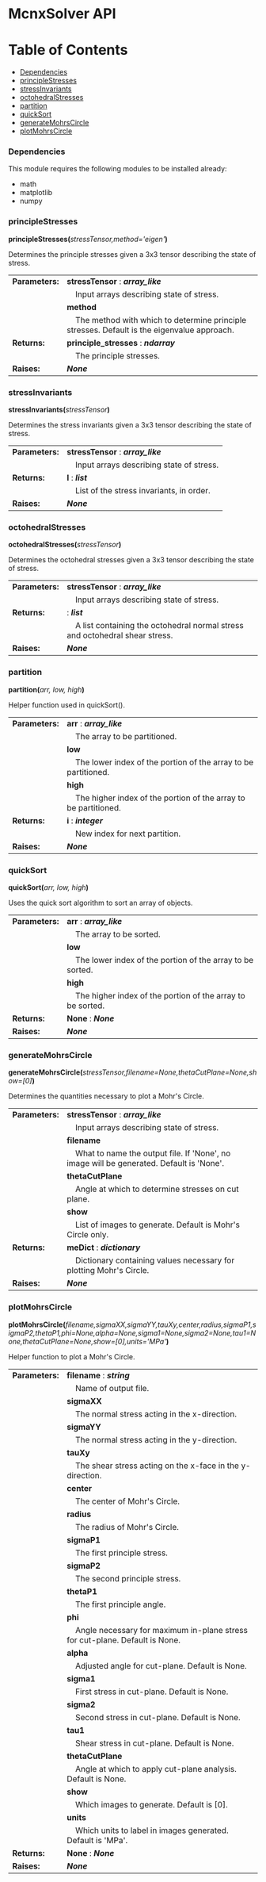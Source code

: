 # McnxSolver API

# Table of Contents
* [Dependencies](#dependencies)
* [principleStresses](#principlestresses)
* [stressInvariants](#stressinvariants)
* [octohedralStresses](#octohedralstresses)
* [partition](#partition)
* [quickSort](#quicksort)
* [generateMohrsCircle](#generagemohrscircle)
* [plotMohrsCircle](#plotmohrscircle)

### Dependencies

This module requires the following modules to be installed already:

* math
* matplotlib
* numpy

### principleStresses

**principleStresses(**_stressTensor,method='eigen'_**)**

Determines the principle stresses given a 3x3 tensor describing the state of stress.

|                 |                                     |
|-----------------|-------------------------------------|
| **Parameters:** | **stressTensor** : __*array_like*__ |
| | &nbsp;&nbsp;&nbsp;&nbsp;Input arrays describing state of stress. |
| | **method** | __*string, optional*__ |
| | &nbsp;&nbsp;&nbsp;&nbsp;The method with which to determine principle stresses. Default is the eigenvalue approach.
| **Returns:** | **principle_stresses** : __*ndarray*__ |
| | &nbsp;&nbsp;&nbsp;&nbsp;The principle stresses. |
| **Raises:** | __*None*__ |

### stressInvariants

**stressInvariants(**_stressTensor_**)**

Determines the stress invariants given a 3x3 tensor describing the state of stress.

|                 |                                     |
|-----------------|-------------------------------------|
| **Parameters:** | **stressTensor** : __*array_like*__ |
| | &nbsp;&nbsp;&nbsp;&nbsp;Input arrays describing state of stress. |
| **Returns:** | **I** : __*list*__ |
| | &nbsp;&nbsp;&nbsp;&nbsp;List of the stress invariants, in order. |
| **Raises:** | __*None*__ |

### octohedralStresses

**octohedralStresses(**_stressTensor_**)**

Determines the octohedral stresses given a 3x3 tensor describing the state of stress.

|                 |                                     |
|-----------------|-------------------------------------|
| **Parameters:** | **stressTensor** : __*array_like*__ |
| | &nbsp;&nbsp;&nbsp;&nbsp;Input arrays describing state of stress. |
| **Returns:** | **<list>** : __*list*__ |
| | &nbsp;&nbsp;&nbsp;&nbsp;A list containing the octohedral normal stress and octohedral shear stress. |
| **Raises:** | __*None*__ |

### partition

**partition(**_arr, low, high_**)**

Helper function used in quickSort().

|                 |                                     |
|-----------------|-------------------------------------|
| **Parameters:** | **arr** : __*array_like*__ |
| | &nbsp;&nbsp;&nbsp;&nbsp;The array to be partitioned. |
| | **low** | __*integer*__ |
| | &nbsp;&nbsp;&nbsp;&nbsp;The lower index of the portion of the array to be partitioned. |
| | **high** | __*integer*__ |
| | &nbsp;&nbsp;&nbsp;&nbsp;The higher index of the portion of the array to be partitioned. |
| **Returns:** | **i** : __*integer*__ |
| | &nbsp;&nbsp;&nbsp;&nbsp;New index for next partition. |
| **Raises:** | __*None*__ |

### quickSort

**quickSort(**_arr, low, high_**)**

Uses the quick sort algorithm to sort an array of objects.

|                 |                                     |
|-----------------|-------------------------------------|
| **Parameters:** | **arr** : __*array_like*__ |
| | &nbsp;&nbsp;&nbsp;&nbsp;The array to be sorted. |
| | **low** | __*integer*__ |
| | &nbsp;&nbsp;&nbsp;&nbsp;The lower index of the portion of the array to be sorted. |
| | **high** | __*integer*__ |
| | &nbsp;&nbsp;&nbsp;&nbsp;The higher index of the portion of the array to be sorted. |
| **Returns:** | **None** : __*None*__ |
| **Raises:** | __*None*__ |

### generateMohrsCircle

**generateMohrsCircle(**_stressTensor,filename=None,thetaCutPlane=None,show=[0]_**)**

Determines the quantities necessary to plot a Mohr's Circle.

|                 |                                     |
|-----------------|-------------------------------------|
| **Parameters:** | **stressTensor** : __*array_like*__ |
| | &nbsp;&nbsp;&nbsp;&nbsp;Input arrays describing state of stress. |
| | **filename** | __*string, optional*__ |
| | &nbsp;&nbsp;&nbsp;&nbsp;What to name the output file. If 'None', no image will be generated. Default is 'None'. |
| | **thetaCutPlane** | __*float, optional*__ |
| | &nbsp;&nbsp;&nbsp;&nbsp;Angle at which to determine stresses on cut plane. |
| | **show** | __*list, optional*__ |
| | &nbsp;&nbsp;&nbsp;&nbsp;List of images to generate. Default is Mohr's Circle only. |
| **Returns:** | **meDict** : __*dictionary*__ |
| | &nbsp;&nbsp;&nbsp;&nbsp;Dictionary containing values necessary for plotting Mohr's Circle. |
| **Raises:** | __*None*__ |

### plotMohrsCircle

**plotMohrsCircle(**_filename,sigmaXX,sigmaYY,tauXy,center,radius,sigmaP1,sigmaP2,thetaP1,phi=None,alpha=None,sigma1=None,sigma2=None,tau1=None,thetaCutPlane=None,show=[0],units='MPa'_**)**

Helper function to plot a Mohr's Circle.

|                 |                                     |
|-----------------|-------------------------------------|
| **Parameters:** | **filename** : __*string*__ |
| | &nbsp;&nbsp;&nbsp;&nbsp;Name of output file. |
| | **sigmaXX** | __*float*__ |
| | &nbsp;&nbsp;&nbsp;&nbsp;The normal stress acting in the x-direction. |
| | **sigmaYY** | __*float*__ |
| | &nbsp;&nbsp;&nbsp;&nbsp;The normal stress acting in the y-direction. |
| | **tauXy** | __*float*__ |
| | &nbsp;&nbsp;&nbsp;&nbsp;The shear stress acting on the x-face in the y-direction. |
| | **center** | __*float*__ |
| | &nbsp;&nbsp;&nbsp;&nbsp;The center of Mohr's Circle. |
| | **radius** | __*float*__ |
| | &nbsp;&nbsp;&nbsp;&nbsp;The radius of Mohr's Circle. |
| | **sigmaP1** | __*float*__ |
| | &nbsp;&nbsp;&nbsp;&nbsp;The first principle stress. |
| | **sigmaP2** | __*float*__ |
| | &nbsp;&nbsp;&nbsp;&nbsp;The second principle stress. |
| | **thetaP1** | __*float*__ |
| | &nbsp;&nbsp;&nbsp;&nbsp;The first principle angle. |
| | **phi** | __*float, optional*__ |
| | &nbsp;&nbsp;&nbsp;&nbsp;Angle necessary for maximum in-plane stress for cut-plane. Default is None. |
| | **alpha** | __*float, optional*__ |
| | &nbsp;&nbsp;&nbsp;&nbsp;Adjusted angle for cut-plane. Default is None. |
| | **sigma1** | __*float, optional*__ |
| | &nbsp;&nbsp;&nbsp;&nbsp;First stress in cut-plane. Default is None. |
| | **sigma2** | __*float, optional*__ |
| | &nbsp;&nbsp;&nbsp;&nbsp;Second stress in cut-plane. Default is None. |
| | **tau1** | __*float, optional*__ |
| | &nbsp;&nbsp;&nbsp;&nbsp;Shear stress in cut-plane. Default is None. |
| | **thetaCutPlane** | __*float, optional*__ |
| | &nbsp;&nbsp;&nbsp;&nbsp;Angle at which to apply cut-plane analysis. Default is None. |
| | **show** | __*list, optional*__ |
| | &nbsp;&nbsp;&nbsp;&nbsp;Which images to generate. Default is [0]. |
| | **units** | __*string, optional*__ |
| | &nbsp;&nbsp;&nbsp;&nbsp;Which units to label in images generated. Default is 'MPa'. |
| **Returns:** | **None** : __*None*__ |
| **Raises:** | __*None*__ |


